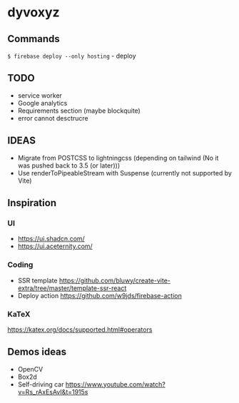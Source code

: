 # dyvoxyz

## Commands

`$ firebase deploy --only hosting` - deploy

## TODO

- service worker
- Google analytics
- Requirements section (maybe blockquite)
- error cannot desctrucre

## IDEAS

- Migrate from POSTCSS to lightningcss (depending on tailwind (No it was pushed back to 3.5 (or later)))
- Use renderToPipeableStream with Suspense (currently not supported by Vite)

## Inspiration

### UI

- https://ui.shadcn.com/
- https://ui.aceternity.com/

### Coding

- SSR template https://github.com/bluwy/create-vite-extra/tree/master/template-ssr-react
- Deploy action https://github.com/w9jds/firebase-action

### KaTeX

https://katex.org/docs/supported.html#operators

## Demos ideas

- OpenCV
- Box2d
- Self-driving car https://www.youtube.com/watch?v=Rs_rAxEsAvI&t=1915s
